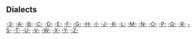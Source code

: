 ## Dialects

[-3-](dialects_3.md) [-A-](dialects_a.md) [-B-](dialects_b.md) [-C-](dialects_c.md) [-D-](dialects_d.md) [-E-](dialects_e.md) [-F-](dialects_f.md) [-G-](dialects_g.md) [-H-](dialects_h.md) [-I-](dialects_i.md) [-J-](dialects_j.md) [-K-](dialects_k.md) [-L-](dialects_l.md) [-M-](dialects_m.md) [-N-](dialects_n.md) [-O-](dialects_o.md) [-P-](dialects_p.md) [-Q-](dialects_q.md) [-R-](dialects_r.md) [-S-](dialects_s.md) [-T-](dialects_t.md) [-U-](dialects_u.md) [-V-](dialects_v.md) [-W-](dialects_w.md) [-X-](dialects_x.md) [-Y-](dialects_y.md) [-Z-](dialects_z.md)
